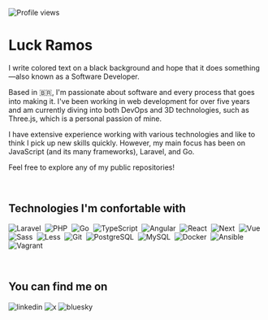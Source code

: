 <p align="left"> <img src="https://komarev.com/ghpvc/?username=luckramos&color=lightgray" alt="Profile views" /> </p>
<h1 align="left">Luck Ramos</h1>

<p>
I write colored text on a black background and hope that it does something—also known as a Software Developer.

Based in 🇧🇷, I'm passionate about software and every process that goes into making it. I've been working in web development for over five years and am currently diving into both DevOps and 3D technologies, such as Three.js, which is a personal passion of mine.

I have extensive experience working with various technologies and like to think I pick up new skills quickly. However, my main focus has been on JavaScript (and its many frameworks), Laravel, and Go.

Feel free to explore any of my public repositories!
</p>

<br>


## Technologies I'm confortable with

![Laravel](https://img.shields.io/badge/-Laravel-0D1117?style=flat&logo=laravel)&nbsp;
![PHP](https://img.shields.io/badge/-PHP-0D1117?style=flat&logo=php)&nbsp;
![Go](https://img.shields.io/badge/-Go-0D1117?style=flat&logo=go)&nbsp;
![TypeScript](https://img.shields.io/badge/-TypeScript-0D1117?style=flat&logo=typescript)&nbsp;
![Angular](https://img.shields.io/badge/-Angular-0D1117?style=flat&logo=angular)&nbsp;
![React](https://img.shields.io/badge/-React-0D1117?style=flat&logo=react)&nbsp;
![Next](https://img.shields.io/badge/-Next-0D1117?style=flat&logo=next.js)&nbsp;
![Vue](https://img.shields.io/badge/-Vue-0D1117?style=flat&logo=vue)&nbsp;
![Sass](https://img.shields.io/badge/-Sass-0D1117?style=flat&logo=sass)&nbsp;
![Less](https://img.shields.io/badge/-Less-0D1117?style=flat&logo=less)&nbsp;
![Git](https://img.shields.io/badge/-Git-0D1117?style=flat&logo=git)&nbsp;
![PostgreSQL](https://img.shields.io/badge/-PostgreSQL-0D1117?style=flat&logo=postgresql)&nbsp;
![MySQL](https://img.shields.io/badge/-MySQL-0D1117?style=flat&logo=mysql)&nbsp;
![Docker](https://img.shields.io/badge/-Docker-0D1117?style=flat&logo=docker)&nbsp;
![Ansible](https://img.shields.io/badge/-Ansible-0D1117?style=flat&logo=ansible)&nbsp;
![Vagrant](https://img.shields.io/badge/-Vagrant-0D1117?style=flat&logo=vagrant)&nbsp;

<br>

## You can find me on

<a href="https://www.linkedin.com/in/lucas-henrique-ramos-04a746214/" target="_blank" style="text-decoration: none">
  <img align="center" src="https://img.shields.io/badge/-Lucas Ramos-05122A?style=flat&logo=linkedin" alt="linkedin"/>
</a>
<a href="https://twitter.com/lukcramos" target="_blank" style="text-decoration: none">
 <img align="center" src="https://img.shields.io/badge/-lukcramos-05122A?style=flat&logo=x" alt="x"/>
</a>
<a href="https://bsky.app/profile/lukcramos.bsky.social" target="_blank" style="text-decoration: none">
 <img align="center" src="https://img.shields.io/badge/-lukcramos-05122A?style=flat&logo=bluesky" alt="bluesky"/>
</a>